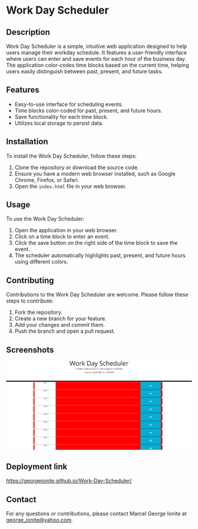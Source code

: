 # Work Day Scheduler

## Description
Work Day Scheduler is a simple, intuitive web application designed to help users manage their workday schedule. It features a user-friendly interface where users can enter and save events for each hour of the business day. The application color-codes time blocks based on the current time, helping users easily distinguish between past, present, and future tasks.

## Features
- Easy-to-use interface for scheduling events.
- Time blocks color-coded for past, present, and future hours.
- Save functionality for each time block.
- Utilizes local storage to persist data.

## Installation
To install the Work Day Scheduler, follow these steps:
1. Clone the repository or download the source code.
2. Ensure you have a modern web browser installed, such as Google Chrome, Firefox, or Safari.
3. Open the `index.html` file in your web browser.

## Usage
To use the Work Day Scheduler:
1. Open the application in your web browser.
2. Click on a time block to enter an event.
3. Click the save button on the right side of the time block to save the event.
4. The scheduler automatically highlights past, present, and future hours using different colors.

## Contributing
Contributions to the Work Day Scheduler are welcome. Please follow these steps to contribute:
1. Fork the repository.
2. Create a new branch for your feature.
3. Add your changes and commit them.
4. Push the branch and open a pull request.

## Screenshots 
![Alt text](image-1.png)

## Deployment link
https://georgeionite.github.io/Work-Day-Scheduler/

## Contact
For any questions or contributions, please contact Marcel George Ionite at george_ionite@yahoo.com.

